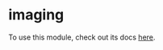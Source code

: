 # imaging

To use this module, check out its docs [here](
https://docs.ase.vu.nl/docs/framework/services/imaging/
).
